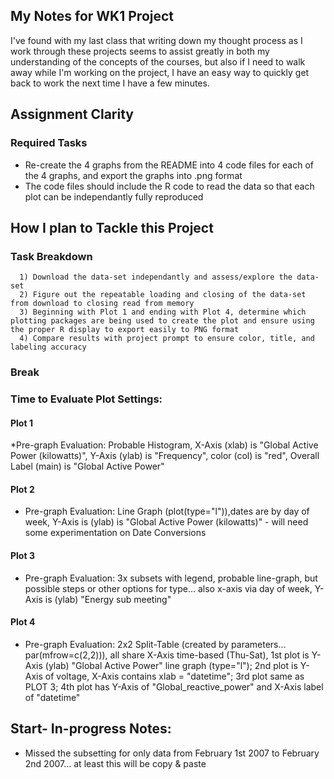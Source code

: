 ## My Notes for WK1 Project
I've found with my last class that writing down my thought process as I work through these projects seems to assist greatly in both my understanding of the concepts of the courses, but also if I need to walk away while I'm working on the project, I have an easy way to quickly get back to work the next time I have a few minutes.

## Assignment Clarity
### Required Tasks
* Re-create the 4 graphs from the README into 4 code files for each of the 4 graphs, and export the graphs into .png format
* The code files should include the R code to read the data so that each plot can be independantly fully reproduced

## How I plan to Tackle this Project
### Task Breakdown
      1) Download the data-set independantly and assess/explore the data-set
      2) Figure out the repeatable loading and closing of the data-set from download to closing read from memory
      3) Beginning with Plot 1 and ending with Plot 4, determine which plotting packages are being used to create the plot and ensure using the proper R display to export easily to PNG format
      4) Compare results with project prompt to ensure color, title, and labeling accuracy
      
### Break

### Time to Evaluate Plot Settings:

#### Plot 1
*Pre-graph Evaluation: Probable Histogram, X-Axis (xlab) is "Global Active Power (kilowatts)", Y-Axis (ylab) is "Frequency", color (col) is "red", Overall Label (main) is "Global Active Power"

#### Plot 2
* Pre-graph Evaluation: Line Graph (plot(type="l")),dates are by day of week, Y-Axis is (ylab) is "Global Active Power (kilowatts)" - will need some experimentation on Date Conversions

#### Plot 3
* Pre-graph Evaluation: 3x subsets with legend, probable line-graph, but possible steps or other options for type... also x-axis via day of week, Y-Axis is (ylab) "Energy sub meeting"

#### Plot 4
* Pre-graph Evaluation: 2x2 Split-Table (created by parameters... par(mfrow=c(2,2))), all share X-Axis time-based (Thu-Sat), 1st plot is Y-Axis (ylab) "Global Active Power" line graph (type="l"); 2nd plot is Y-Axis of voltage, X-Axis contains xlab = "datetime"; 3rd plot same as PLOT 3; 4th plot has Y-Axis of "Global_reactive_power" and X-Axis label of "datetime"

## Start- In-progress Notes:
* Missed the subsetting for only data from February 1st 2007 to February 2nd 2007... at least this will be copy & paste

